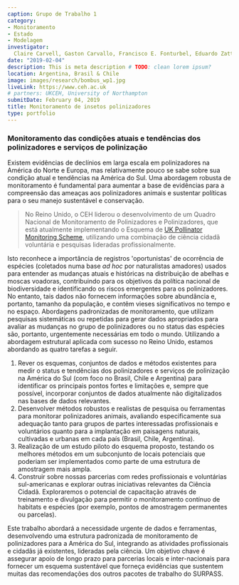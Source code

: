 ```yaml
---
caption: Grupo de Trabalho 1
category:
- Monitoramento
- Estado
- Modelagem
investigator:
  Claire Carvell, Gaston Carvallo, Francisco E. Fonturbel, Eduardo Zattara, Tiago Mauricio Francoy, Bruno de Carvalho Albertini, Sheina Koffler, Natalia Pirani Ghilardi-Lopes, Etienne Americo Cartolano Junior, Charles Fernando dos Santo, Rob Boyd, Jeff Ollerton,
date: "2019-02-04"
description: This is meta description # TODO: clean lorem ipsum?
location: Argentina, Brasil & Chile
image: images/research/bombus_wp1.jpg
liveLink: https://www.ceh.ac.uk
# partners: UKCEH, University of Northampton
submitDate: February 04, 2019
title: Monitoramento de insetos polinizadores
type: portfolio
---
```


### Monitoramento das condições atuais e tendências dos polinizadores e serviços de polinização

Existem evidências de declínios em larga escala em polinizadores na América do Norte e Europa, mas relativamente pouco se sabe sobre sua condição atual e tendências na América do Sul. Uma abordagem robusta de monitoramento é fundamental para aumentar a base de evidências para a compreensão das ameaças aos polinizadores animais e sustentar políticas para o seu manejo sustentável e conservação.


> No Reino Unido, o CEH liderou o desenvolvimento de um Quadro Nacional de Monitoramento de Polinizadores e Polinizadores, que está atualmente implementando o Esquema de [UK Pollinator Monitoring Scheme](https://www.ceh.ac.uk/our-science/projects/pollinator-monitoring), utilizando uma combinação de ciência cidadã voluntária e pesquisas lideradas profissionalmente.

Isto reconhece a importância de registros 'oportunistas' de ocorrência de espécies (coletados numa base *ad hoc* por naturalistas amadores) usados para entender as mudanças atuais e históricas na distribuição de abelhas e moscas voadoras, contribuindo para os objetivos da política nacional de biodiversidade e identificando os riscos emergentes para os polinizadores. No entanto, tais dados não fornecem informações sobre abundância e, portanto, tamanho da população, e contêm vieses significativos no tempo e no espaço. Abordagens padronizadas de monitoramento, que utilizam pesquisas sistemáticas ou repetidas para gerar dados apropriados para avaliar as mudanças no grupo de polinizadores ou no status das espécies são, portanto, urgentemente necessárias em todo o mundo. Utilizando a abordagem estrutural aplicada com sucesso no Reino Unido, estamos abordando as quatro tarefas a seguir.

1. Rever os esquemas, conjuntos de dados e métodos existentes para medir o status e tendências dos polinizadores e serviços de polinização na América do Sul (com foco no Brasil, Chile e Argentina) para identificar os principais pontos fortes e limitações e, sempre que possível, incorporar conjuntos de dados atualmente não digitalizados nas bases de dados relevantes.
2. Desenvolver métodos robustos e realistas de pesquisa ou ferramentas para monitorar polinizadores animais, avaliando especificamente sua adequação tanto para grupos de partes interessadas profissionais e voluntários quanto para a implantação em paisagens naturais, cultivadas e urbanas em cada país (Brasil, Chile, Argentina).
3. Realização de um estudo piloto do esquema proposto, testando os melhores métodos em um subconjunto de locais potenciais que poderiam ser implementados como parte de uma estrutura de amostragem mais ampla.
4.	Construir sobre nossas parcerias com redes profissionais e voluntárias sul-americanas e explorar outras iniciativas relevantes da Ciência Cidadã. Exploraremos o potencial de capacitação através de treinamento e divulgação para permitir o monitoramento contínuo de habitats e espécies (por exemplo, pontos de amostragem permanentes ou parcelas).

Este trabalho abordará a necessidade urgente de dados e ferramentas, desenvolvendo uma estrutura padronizada de monitoramento de polinizadores para a América do Sul, integrando as atividades profissionais e cidadãs já existentes, lideradas pela ciência. Um objetivo chave é assegurar apoio de longo prazo para parcerias locais e inter-nacionais para fornecer um esquema sustentável que forneça evidências que sustentem muitas das recomendações dos outros pacotes de trabalho do SURPASS.
